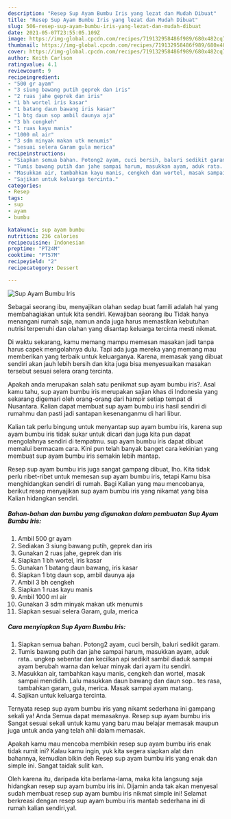 ```yaml
---
description: "Resep Sup Ayam Bumbu Iris yang lezat dan Mudah Dibuat"
title: "Resep Sup Ayam Bumbu Iris yang lezat dan Mudah Dibuat"
slug: 506-resep-sup-ayam-bumbu-iris-yang-lezat-dan-mudah-dibuat
date: 2021-05-07T23:55:05.109Z
image: https://img-global.cpcdn.com/recipes/719132958486f989/680x482cq70/sup-ayam-bumbu-iris-foto-resep-utama.jpg
thumbnail: https://img-global.cpcdn.com/recipes/719132958486f989/680x482cq70/sup-ayam-bumbu-iris-foto-resep-utama.jpg
cover: https://img-global.cpcdn.com/recipes/719132958486f989/680x482cq70/sup-ayam-bumbu-iris-foto-resep-utama.jpg
author: Keith Carlson
ratingvalue: 4.1
reviewcount: 9
recipeingredient:
- "500 gr ayam"
- "3 siung bawang putih geprek dan iris"
- "2 ruas jahe geprek dan iris"
- "1 bh wortel iris kasar"
- "1 batang daun bawang iris kasar"
- "1 btg daun sop ambil daunya aja"
- "3 bh cengkeh"
- "1 ruas kayu manis"
- "1000 ml air"
- "3 sdm minyak makan utk menumis"
- "sesuai selera Garam gula merica"
recipeinstructions:
- "Siapkan semua bahan. Potong2 ayam, cuci bersih, baluri sedikit garam."
- "Tumis bawang putih dan jahe sampai harum, masukkan ayam, aduk rata.. ungkep sebentar dan kecilkan api sedikit sambil diaduk sampai ayam berubah warna dan keluar minyak dari ayam itu sendiri."
- "Masukkan air, tambahkan kayu manis, cengkeh dan wortel, masak sampai mendidih. Lalu masukkan daun bawang dan daun sop.. tes rasa, tambahkan garam, gula, merica. Masak sampai ayam matang."
- "Sajikan untuk keluarga tercinta."
categories:
- Resep
tags:
- sup
- ayam
- bumbu

katakunci: sup ayam bumbu 
nutrition: 236 calories
recipecuisine: Indonesian
preptime: "PT24M"
cooktime: "PT57M"
recipeyield: "2"
recipecategory: Dessert

---
```



![Sup Ayam Bumbu Iris](https://img-global.cpcdn.com/recipes/719132958486f989/680x482cq70/sup-ayam-bumbu-iris-foto-resep-utama.jpg)

Sebagai seorang ibu, menyajikan olahan sedap buat famili adalah hal yang membahagiakan untuk kita sendiri. Kewajiban seorang ibu Tidak hanya menangani rumah saja, namun anda juga harus memastikan kebutuhan nutrisi terpenuhi dan olahan yang disantap keluarga tercinta mesti nikmat.

Di waktu  sekarang, kamu memang mampu memesan masakan jadi tanpa harus capek mengolahnya dulu. Tapi ada juga mereka yang memang mau memberikan yang terbaik untuk keluarganya. Karena, memasak yang dibuat sendiri akan jauh lebih bersih dan kita juga bisa menyesuaikan masakan tersebut sesuai selera orang tercinta. 



Apakah anda merupakan salah satu penikmat sup ayam bumbu iris?. Asal kamu tahu, sup ayam bumbu iris merupakan sajian khas di Indonesia yang sekarang digemari oleh orang-orang dari hampir setiap tempat di Nusantara. Kalian dapat membuat sup ayam bumbu iris hasil sendiri di rumahmu dan pasti jadi santapan kesenanganmu di hari libur.

Kalian tak perlu bingung untuk menyantap sup ayam bumbu iris, karena sup ayam bumbu iris tidak sukar untuk dicari dan juga kita pun dapat mengolahnya sendiri di tempatmu. sup ayam bumbu iris dapat dibuat memalui bermacam cara. Kini pun telah banyak banget cara kekinian yang membuat sup ayam bumbu iris semakin lebih mantap.

Resep sup ayam bumbu iris juga sangat gampang dibuat, lho. Kita tidak perlu ribet-ribet untuk memesan sup ayam bumbu iris, tetapi Kamu bisa menghidangkan sendiri di rumah. Bagi Kalian yang mau mencobanya, berikut resep menyajikan sup ayam bumbu iris yang nikamat yang bisa Kalian hidangkan sendiri.

<!--inarticleads1-->

##### Bahan-bahan dan bumbu yang digunakan dalam pembuatan Sup Ayam Bumbu Iris:

1. Ambil 500 gr ayam
1. Sediakan 3 siung bawang putih, geprek dan iris
1. Gunakan 2 ruas jahe, geprek dan iris
1. Siapkan 1 bh wortel, iris kasar
1. Gunakan 1 batang daun bawang, iris kasar
1. Siapkan 1 btg daun sop, ambil daunya aja
1. Ambil 3 bh cengkeh
1. Siapkan 1 ruas kayu manis
1. Ambil 1000 ml air
1. Gunakan 3 sdm minyak makan utk menumis
1. Siapkan sesuai selera Garam, gula, merica




<!--inarticleads2-->

##### Cara menyiapkan Sup Ayam Bumbu Iris:

1. Siapkan semua bahan. Potong2 ayam, cuci bersih, baluri sedikit garam.
1. Tumis bawang putih dan jahe sampai harum, masukkan ayam, aduk rata.. ungkep sebentar dan kecilkan api sedikit sambil diaduk sampai ayam berubah warna dan keluar minyak dari ayam itu sendiri.
1. Masukkan air, tambahkan kayu manis, cengkeh dan wortel, masak sampai mendidih. Lalu masukkan daun bawang dan daun sop.. tes rasa, tambahkan garam, gula, merica. Masak sampai ayam matang.
1. Sajikan untuk keluarga tercinta.




Ternyata resep sup ayam bumbu iris yang nikamt sederhana ini gampang sekali ya! Anda Semua dapat memasaknya. Resep sup ayam bumbu iris Sangat sesuai sekali untuk kamu yang baru mau belajar memasak maupun juga untuk anda yang telah ahli dalam memasak.

Apakah kamu mau mencoba membikin resep sup ayam bumbu iris enak tidak rumit ini? Kalau kamu ingin, yuk kita segera siapkan alat dan bahannya, kemudian bikin deh Resep sup ayam bumbu iris yang enak dan simple ini. Sangat taidak sulit kan. 

Oleh karena itu, daripada kita berlama-lama, maka kita langsung saja hidangkan resep sup ayam bumbu iris ini. Dijamin anda tak akan menyesal sudah membuat resep sup ayam bumbu iris nikmat simple ini! Selamat berkreasi dengan resep sup ayam bumbu iris mantab sederhana ini di rumah kalian sendiri,ya!.

